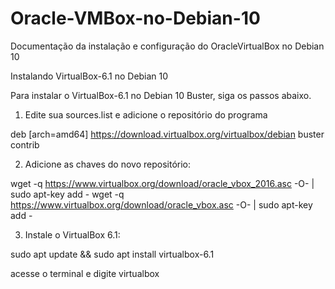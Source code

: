 # Oracle-VMBox-no-Debian-10
Documentação da instalação e configuração do OracleVirtualBox no Debian 10

Instalando VirtualBox-6.1 no Debian 10
<!-- TOC -->

Para instalar o VirtualBox-6.1 no Debian 10 Buster, siga os passos abaixo.

1. Edite sua sources.list e adicione o repositório do programa

deb [arch=amd64] https://download.virtualbox.org/virtualbox/debian buster contrib

2. Adicione as chaves do novo repositório:

wget -q https://www.virtualbox.org/download/oracle_vbox_2016.asc -O- | sudo apt-key add -
wget -q https://www.virtualbox.org/download/oracle_vbox.asc -O- | sudo apt-key add -

3. Instale o VirtualBox 6.1:

sudo apt update && sudo apt install virtualbox-6.1  

acesse  o terminal e digite virtualbox

